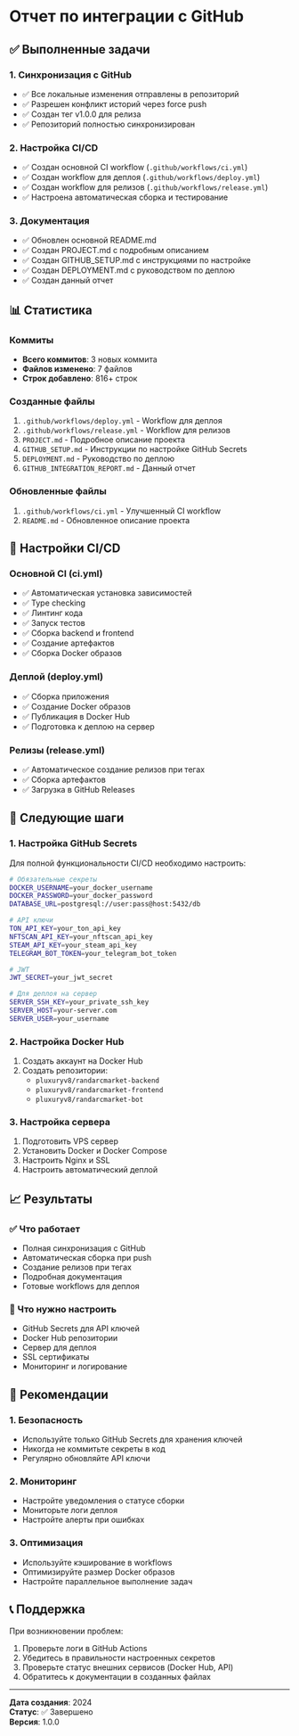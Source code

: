 # Отчет по интеграции с GitHub

## ✅ Выполненные задачи

### 1. Синхронизация с GitHub
- ✅ Все локальные изменения отправлены в репозиторий
- ✅ Разрешен конфликт историй через force push
- ✅ Создан тег v1.0.0 для релиза
- ✅ Репозиторий полностью синхронизирован

### 2. Настройка CI/CD
- ✅ Создан основной CI workflow (`.github/workflows/ci.yml`)
- ✅ Создан workflow для деплоя (`.github/workflows/deploy.yml`)
- ✅ Создан workflow для релизов (`.github/workflows/release.yml`)
- ✅ Настроена автоматическая сборка и тестирование

### 3. Документация
- ✅ Обновлен основной README.md
- ✅ Создан PROJECT.md с подробным описанием
- ✅ Создан GITHUB_SETUP.md с инструкциями по настройке
- ✅ Создан DEPLOYMENT.md с руководством по деплою
- ✅ Создан данный отчет

## 📊 Статистика

### Коммиты
- **Всего коммитов**: 3 новых коммита
- **Файлов изменено**: 7 файлов
- **Строк добавлено**: 816+ строк

### Созданные файлы
1. `.github/workflows/deploy.yml` - Workflow для деплоя
2. `.github/workflows/release.yml` - Workflow для релизов
3. `PROJECT.md` - Подробное описание проекта
4. `GITHUB_SETUP.md` - Инструкции по настройке GitHub Secrets
5. `DEPLOYMENT.md` - Руководство по деплою
6. `GITHUB_INTEGRATION_REPORT.md` - Данный отчет

### Обновленные файлы
1. `.github/workflows/ci.yml` - Улучшенный CI workflow
2. `README.md` - Обновленное описание проекта

## 🔧 Настройки CI/CD

### Основной CI (ci.yml)
- ✅ Автоматическая установка зависимостей
- ✅ Type checking
- ✅ Линтинг кода
- ✅ Запуск тестов
- ✅ Сборка backend и frontend
- ✅ Создание артефактов
- ✅ Сборка Docker образов

### Деплой (deploy.yml)
- ✅ Сборка приложения
- ✅ Создание Docker образов
- ✅ Публикация в Docker Hub
- ✅ Подготовка к деплою на сервер

### Релизы (release.yml)
- ✅ Автоматическое создание релизов при тегах
- ✅ Сборка артефактов
- ✅ Загрузка в GitHub Releases

## 🚀 Следующие шаги

### 1. Настройка GitHub Secrets
Для полной функциональности CI/CD необходимо настроить:

```bash
# Обязательные секреты
DOCKER_USERNAME=your_docker_username
DOCKER_PASSWORD=your_docker_password
DATABASE_URL=postgresql://user:pass@host:5432/db

# API ключи
TON_API_KEY=your_ton_api_key
NFTSCAN_API_KEY=your_nftscan_api_key
STEAM_API_KEY=your_steam_api_key
TELEGRAM_BOT_TOKEN=your_telegram_bot_token

# JWT
JWT_SECRET=your_jwt_secret

# Для деплоя на сервер
SERVER_SSH_KEY=your_private_ssh_key
SERVER_HOST=your-server.com
SERVER_USER=your_username
```

### 2. Настройка Docker Hub
1. Создать аккаунт на Docker Hub
2. Создать репозитории:
   - `pluxuryv8/randarcmarket-backend`
   - `pluxuryv8/randarcmarket-frontend`
   - `pluxuryv8/randarcmarket-bot`

### 3. Настройка сервера
1. Подготовить VPS сервер
2. Установить Docker и Docker Compose
3. Настроить Nginx и SSL
4. Настроить автоматический деплой

## 📈 Результаты

### ✅ Что работает
- Полная синхронизация с GitHub
- Автоматическая сборка при push
- Создание релизов при тегах
- Подробная документация
- Готовые workflows для деплоя

### 🔄 Что нужно настроить
- GitHub Secrets для API ключей
- Docker Hub репозитории
- Сервер для деплоя
- SSL сертификаты
- Мониторинг и логирование

## 🎯 Рекомендации

### 1. Безопасность
- Используйте только GitHub Secrets для хранения ключей
- Никогда не коммитьте секреты в код
- Регулярно обновляйте API ключи

### 2. Мониторинг
- Настройте уведомления о статусе сборки
- Мониторьте логи деплоя
- Настройте алерты при ошибках

### 3. Оптимизация
- Используйте кэширование в workflows
- Оптимизируйте размер Docker образов
- Настройте параллельное выполнение задач

## 📞 Поддержка

При возникновении проблем:
1. Проверьте логи в GitHub Actions
2. Убедитесь в правильности настроенных секретов
3. Проверьте статус внешних сервисов (Docker Hub, API)
4. Обратитесь к документации в созданных файлах

---

**Дата создания**: 2024  
**Статус**: ✅ Завершено  
**Версия**: 1.0.0
